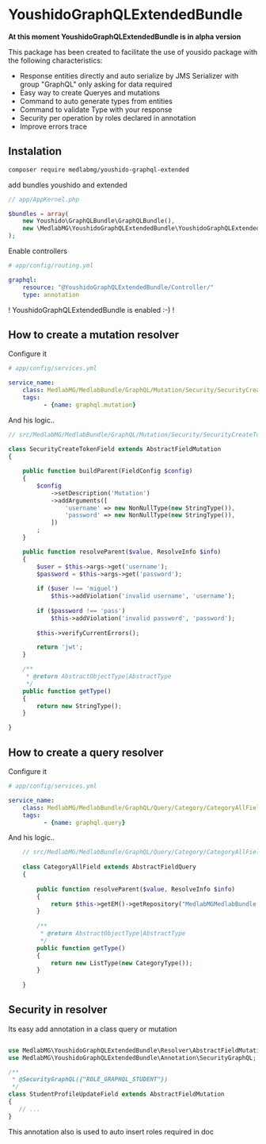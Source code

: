 YoushidoGraphQLExtendedBundle
=============================

**At this moment YoushidoGraphQLExtendedBundle is in alpha version**

This package has been created to facilitate the use of 
yousido package with the following characteristics:

- Response entities directly and auto serialize by JMS Serializer with group "GraphQL" only asking for data required
- Easy way to create Queryes and mutations
- Command to auto generate types from entities
- Command to validate Type with your response
- Security per operation by roles declared in annotation
- Improve errors trace

Instalation
------------------------------

```bash
composer require medlabmg/youshido-graphql-extended
```

add bundles youshido and extended
 
```php
// app/AppKernel.php

$bundles = array(
    new Youshido\GraphQLBundle\GraphQLBundle(),
    new \MedlabMG\YoushidoGraphQLExtendedBundle\YoushidoGraphQLExtendedBundle(),
);
```

Enable controllers

```yaml
# app/config/routing.yml

graphql:
    resource: "@YoushidoGraphQLExtendedBundle/Controller/"
    type: annotation
```

! YoushidoGraphQLExtendedBundle is enabled :-) !

How to create a mutation resolver
------------------------------

Configure it

```yaml
# app/config/services.yml

service_name:
    class: MedlabMG/MedlabBundle/GraphQL/Mutation/Security/SecurityCreateTokenField
    tags:
          - {name: graphql.mutation}

```

And his logic..

```php
// src/MedlabMG/MedlabBundle/GraphQL/Mutation/Security/SecurityCreateTokenField.php
    
class SecurityCreateTokenField extends AbstractFieldMutation
{

    public function buildParent(FieldConfig $config)
    {
        $config
            ->setDescription('Mutation')
            ->addArguments([
                'username' => new NonNullType(new StringType()),
                'password' => new NonNullType(new StringType()),
            ])
        ;
    }

    public function resolveParent($value, ResolveInfo $info)
    {
        $user = $this->args->get('username');
        $password = $this->args->get('password');
        
        if ($user !== 'miguel')
            $this->addViolation('invalid username', 'username');
         
        if ($password !== 'pass') 
            $this->addViolation('invalid password', 'password');
            
        $this->verifyCurrentErrors();

        return 'jwt';
    }

    /**
     * @return AbstractObjectType|AbstractType
     */
    public function getType()
    {
        return new StringType();
    }

}
```

 How to create a query resolver
------------------------------

Configure it

```yaml
# app/config/services.yml

service_name:
    class: MedlabMG/MedlabBundle/GraphQL/Query/Category/CategoryAllField
    tags:
          - {name: graphql.query}

```

And his logic..

```php
    // src/MedlabMG/MedlabBundle/GraphQL/Query/Category/CategoryAllField.php
    
    class CategoryAllField extends AbstractFieldQuery
    {
    
        public function resolveParent($value, ResolveInfo $info)
        {
            return $this->getEM()->getRepository("MedlabMGMedlabBundle:Category")->findAll();
        }
    
        /**
         * @return AbstractObjectType|AbstractType
         */
        public function getType()
        {
            return new ListType(new CategoryType());
        }
    
    }
```

 Security in resolver
---------------------

Its easy add annotation in a class query or mutation 

```php

use MedlabMG\YoushidoGraphQLExtendedBundle\Resolver\AbstractFieldMutation;
use MedlabMG\YoushidoGraphQLExtendedBundle\Annotation\SecurityGraphQL;

/**
 * @SecurityGraphQL({"ROLE_GRAPHQL_STUDENT"})
 */
class StudentProfileUpdateField extends AbstractFieldMutation
{
   // ...
}
```

This annotation also is used to auto insert roles required in doc